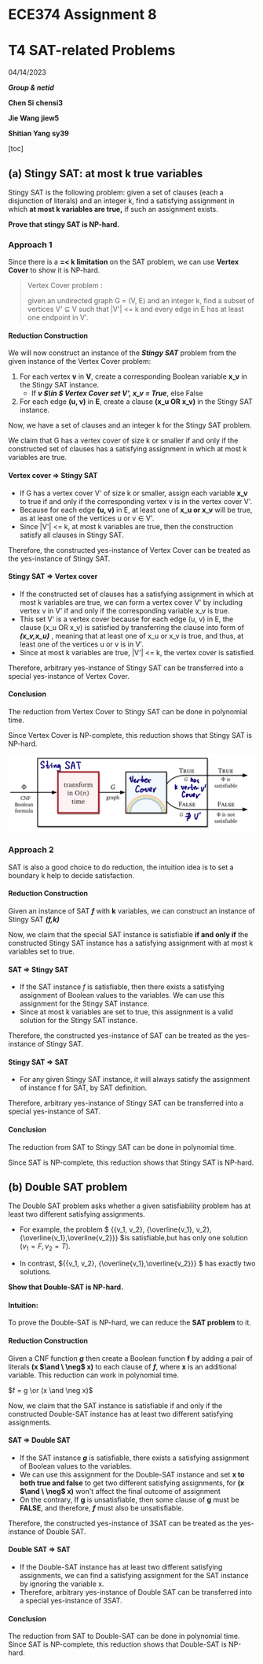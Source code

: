 # ECE374 Assignment 8 

# T4 SAT-related Problems

04/14/2023

***Group & netid***

**Chen Si**  	**chensi3**

**Jie Wang** 		**jiew5**

**Shitian Yang** 	**sy39**

[toc]

## (a) Stingy SAT: at most k true variables

Stingy SAT is the following problem: given a set of clauses (each a disjunction of literals) and an integer k, find a satisfying assignment in which **at most k variables are true,** if such an assignment exists. 

**Prove that stingy SAT is NP-hard.**

### Approach 1

Since there is a **=< k limitation** on the SAT problem, we can use **Vertex Cover** to show it is NP-hard.

> Vertex Cover problem : 
>
> given an undirected graph G = (V, E) and an integer k, find a subset of vertices V' ⊆ V such that |V'| <= k and every edge in E has at least one endpoint in V'.

#### Reduction Construction

We will now construct an instance of the ***Stingy SAT*** problem from the given instance of the Vertex Cover problem:

1. For each vertex **v** in **V**, create a corresponding Boolean variable **x_v** in the Stingy SAT instance. 
   - If ***v $\in $ Vertex Cover set V', x_v = True***, else False
2. For each edge **(u, v)** in **E**, create a clause **(x_u OR x_v)** in the Stingy SAT instance.

Now, we have a set of clauses and an integer k for the Stingy SAT problem.

We claim that G has a vertex cover of size k or smaller if and only if the constructed set of clauses has a satisfying assignment in which at most k variables are true.

#### Vertex cover $\Rightarrow$ Stingy SAT

- If G has a vertex cover V' of size k or smaller, assign each variable **x_v** to true if and only if the corresponding vertex v is in the vertex cover V'. 
- Because for each edge **(u, v)** in E, at least one of **x_u or x_v** will be true, as at least one of the vertices u or v $\in$ V'. 
- Since |V'| <= k, at most k variables are true, then the construction satisfy all clauses in Stingy SAT. 

Therefore, the constructed yes-instance of Vertex Cover can be treated as the yes-instance of Stingy SAT.

#### Stingy SAT $\Rightarrow$ Vertex cover 

- If the constructed set of clauses has a satisfying assignment in which at most k variables are true, we can form a vertex cover V' by including vertex v in V' if and only if the corresponding variable x_v is true. 
- This set V' is a vertex cover because for each edge (u, v) in E, the clause (x_u OR x_v) is satisfied by transferring the clause into form of ***(x_v,x_u)*** , meaning that at least one of x_u or x_v is true, and thus, at least one of the vertices u or v is in V'.
- Since at most k variables are true, |V'| <= k, the vertex cover is satisfied. 

Therefore, arbitrary yes-instance of Stingy SAT can be transferred into a special yes-instance of Vertex Cover. 

#### Conclusion

The reduction from Vertex Cover to Stingy SAT can be done in polynomial time.

Since Vertex Cover is NP-complete, this reduction shows that Stingy SAT is NP-hard.

![image-20230416223731092](./ECE374_Assignment_8_P4.assets/image-20230416223731092.png)

### Approach 2

SAT is also a good choice to do reduction, the intuition idea is to set a boundary k help to decide satisfaction. 

#### Reduction Construction

Given an instance of SAT ***f*** with **k** variables, we can construct an instance of Stingy SAT ***(f,k)*** 

Now, we claim that the special SAT instance is satisfiable **if and only if** the constructed Stingy SAT instance has a satisfying assignment with at most k variables set to true.

#### SAT $\Rightarrow$ Stingy SAT

- If the SAT instance *f* is satisfiable, then there exists a satisfying assignment of Boolean values to the variables. We can use this assignment for the Stingy SAT instance. 
- Since at most k variables are set to true, this assignment is a valid solution for the Stingy SAT instance.

Therefore, the constructed yes-instance of SAT can be treated as the yes-instance of Stingy SAT.

#### Stingy SAT  $\Rightarrow$  SAT

- For any given Stingy SAT instance, it will always satisfy the assignment of instance f for SAT, by SAT definition. 

Therefore, arbitrary yes-instance of Stingy SAT can be transferred into a special yes-instance of SAT. 

#### Conclusion

The reduction from SAT to Stingy SAT can be done in polynomial time. 

Since SAT is NP-complete, this reduction shows that Stingy SAT is NP-hard.



## (b) Double SAT problem

The Double SAT problem asks whether a given satisfiability problem has at least two different satisfying assignments. 

- For example, the problem $ \{\{v_1, v_2\}, \{\overline{v_1}, v_2\}, \{\overline{v_1},\overline{v_2}\}\} $is satisfiable,but has only one solution $(v_1 =F,v_2 =T)$. 

- In contrast, $\{\{v_1, v_2\}, \{\overline{v_1},\overline{v_2}\}\} $ has exactly two solutions. 

**Show that Double-SAT is NP-hard.**

#### Intuition:

To prove the Double-SAT is NP-hard, we can reduce the **SAT problem** to it. 

#### Reduction Construction

Given a CNF function ***g*** then create a Boolean function **f** by adding a pair of literals  **(x $\and \ \neg$ x)**   to each clause of ***f***, where **x** is an additional variable. This reduction can work in polynomial time.

$f = g  \or  (x \and \neg x)$

Now, we claim that the SAT instance is satisfiable if and only if the constructed Double-SAT instance has at least two different satisfying assignments.

#### SAT $\Rightarrow$ Double SAT

- If the SAT instance ***g*** is satisfiable, there exists a satisfying assignment of Boolean values to the variables. 
- We can use this assignment for the Double-SAT instance and set **x to both true and false** to get two different satisfying assignments, for  **(x $\and \ \neg$ x)**  won't affect the final outcome of assignment
- On the contrary, If **g** is unsatisfiable, then some clause of **g** must be **FALSE**, and therefore, ***f*** must also be unsatisfiable.

Therefore, the constructed yes-instance of 3SAT can be treated as the yes-instance of Double SAT.

#### Double SAT  $\Rightarrow$  SAT

- If the Double-SAT instance has at least two different satisfying assignments, we can find a satisfying assignment for the SAT instance by ignoring the variable x. 
- Therefore, arbitrary yes-instance of Double SAT can be transferred into a special yes-instance of 3SAT. 

#### Conclusion

The reduction from SAT to Double-SAT can be done in polynomial time. Since SAT is NP-complete, this reduction shows that Double-SAT is NP-hard.